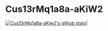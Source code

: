 # Cus13rMq1a8a-aKiW2
[![Cus13rMq1a8a-aKiw2's github stats](https://github-readme-stats.vercel.app/api?username=qu14-9246-apvra&show_icons=true)](https://github.com/Aiueokashi/githubStats)|
